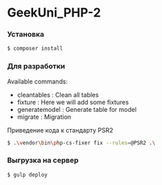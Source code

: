 # GeekUni_PHP-2

### Установка

```sh
$ composer install
```

### Для разработки

Available commands:

 * cleantables : Clean all tables
 * fixture : Here we will add some fixtures
 * generatemodel : Generate table for model
 * migrate  : Migration


Приведение кода к стандарту PSR2
```sh
$ .\vendor\bin\php-cs-fixer fix --rules=@PSR2 .\
```

### Выгрузка на сервер

```sh
$ gulp deploy
```
